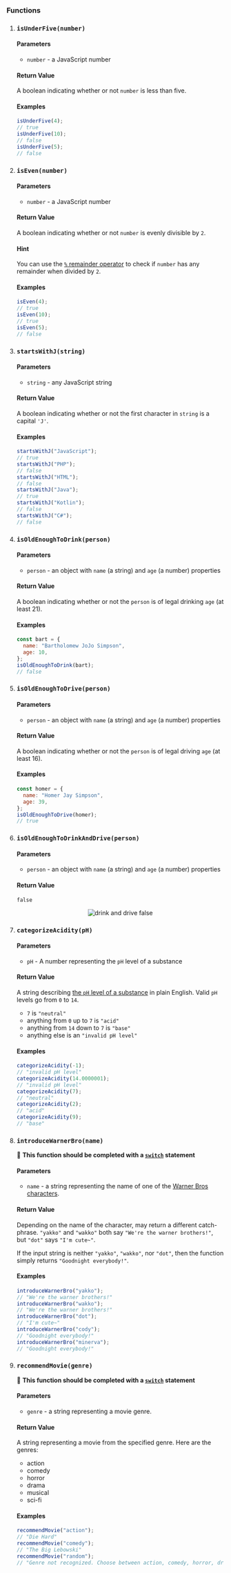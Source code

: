 ### Functions

1. ### `isUnderFive(number)`

   #### Parameters

   - `number` - a JavaScript number

   #### Return Value

   A boolean indicating whether or not `number` is less than five.

   #### Examples

   ```js
   isUnderFive(4);
   // true
   isUnderFive(10);
   // false
   isUnderFive(5);
   // false
   ```

2. ### `isEven(number)`

   #### Parameters

   - `number` - a JavaScript number

   #### Return Value

   A boolean indicating whether or not `number` is evenly divisible by `2`.

   #### Hint

   You can use the [`%` remainder operator](https://developer.mozilla.org/en-US/docs/Web/JavaScript/Reference/Operators/Remainder) to check if `number` has any remainder when divided by `2`.

   #### Examples

   ```js
   isEven(4);
   // true
   isEven(10);
   // true
   isEven(5);
   // false
   ```

3. ### `startsWithJ(string)`

   #### Parameters

   - `string` - any JavaScript string

   #### Return Value

   A boolean indicating whether or not the first character in `string` is a capital `'J'`.

   #### Examples

   ```js
   startsWithJ("JavaScript");
   // true
   startsWithJ("PHP");
   // false
   startsWithJ("HTML");
   // false
   startsWithJ("Java");
   // true
   startsWithJ("Kotlin");
   // false
   startsWithJ("C#");
   // false
   ```

4. ### `isOldEnoughToDrink(person)`

   #### Parameters

   - `person` - an object with `name` (a string) and `age` (a number) properties

   #### Return Value

   A boolean indicating whether or not the `person` is of legal drinking `age` (at least 21).

   #### Examples

   ```js
   const bart = {
     name: "Bartholomew JoJo Simpson",
     age: 10,
   };
   isOldEnoughToDrink(bart);
   // false
   ```

5. ### `isOldEnoughToDrive(person)`

   #### Parameters

   - `person` - an object with `name` (a string) and `age` (a number) properties

   #### Return Value

   A boolean indicating whether or not the `person` is of legal driving `age` (at least 16).

   #### Examples

   ```js
   const homer = {
     name: "Homer Jay Simpson",
     age: 39,
   };
   isOldEnoughToDrive(homer);
   // true
   ```

6. ### `isOldEnoughToDrinkAndDrive(person)`

   #### Parameters

   - `person` - an object with `name` (a string) and `age` (a number) properties

   #### Return Value

   `false`

   <p align="middle">
     <img src="assets/drink-and-drive.png" alt="drink and drive false">
   </p>

7. ### `categorizeAcidity(pH)`

   #### Parameters

   - `pH` - A number representing the `pH` level of a substance

   #### Return Value

   A string describing [the `pH` level of a substance](http://google.com/?q=ph%20level) in plain English. Valid `pH` levels go from `0` to `14`.

   - `7` is `"neutral"`
   - anything from `0` up to `7` is `"acid"`
   - anything from `14` down to `7` is `"base"`
   - anything else is an `"invalid pH level"`

   #### Examples

   ```js
   categorizeAcidity(-1);
   // "invalid pH level"
   categorizeAcidity(14.0000001);
   // "invalid pH level"
   categorizeAcidity(7);
   // "neutral"
   categorizeAcidity(2);
   // "acid"
   categorizeAcidity(9);
   // "base"
   ```

8. ### `introduceWarnerBro(name)`

   🚨 **This function should be completed with a [`switch`](https://developer.mozilla.org/en-US/docs/Web/JavaScript/Reference/Statements/switch) statement**

   #### Parameters

   - `name` - a string representing the name of one of the [Warner Bros characters](https://en.wikipedia.org/wiki/List_of_Animaniacs_characters#The_Warner_Brothers_and_their_Sister,_Dot).

   #### Return Value

   Depending on the name of the character, may return a different catch-phrase. `"yakko"` and `"wakko"` both say `"We're the warner brothers!"`, but `"dot"` says `"I'm cute~"`.

   If the input string is neither `"yakko"`, `"wakko"`, nor `"dot"`, then the function simply returns `"Goodnight everybody!"`.

   #### Examples

   ```js
   introduceWarnerBro("yakko");
   // "We're the warner brothers!"
   introduceWarnerBro("wakko");
   // "We're the warner brothers!"
   introduceWarnerBro("dot");
   // "I'm cute~"
   introduceWarnerBro("cody");
   // "Goodnight everybody!"
   introduceWarnerBro("minerva");
   // "Goodnight everybody!"
   ```

9. ### `recommendMovie(genre)`

   🚨 **This function should be completed with a [`switch`](https://developer.mozilla.org/en-US/docs/Web/JavaScript/Reference/Statements/switch) statement**

   #### Parameters

   - `genre` - a string representing a movie genre.

   #### Return Value

   A string representing a movie from the specified genre. Here are the genres:

   - action
   - comedy
   - horror
   - drama
   - musical
   - sci-fi

   #### Examples

   ```js
   recommendMovie("action");
   // "Die Hard"
   recommendMovie("comedy");
   // "The Big Lebowski"
   recommendMovie("random");
   // "Genre not recognized. Choose between action, comedy, horror, drama, musical, or sci-fi"
   ```

